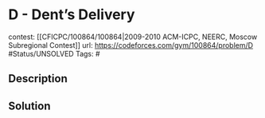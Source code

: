 # D - Dent’s Delivery

contest: [[CFICPC/100864/100864|2009-2010 ACM-ICPC, NEERC, Moscow Subregional Contest]]
url: https://codeforces.com/gym/100864/problem/D
#Status/UNSOLVED
Tags: #

## Description

## Solution

